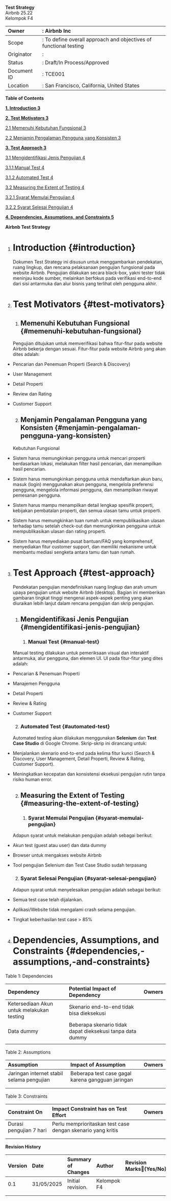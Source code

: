 

**Test Strategy**  
Airbnb 25.22  
Kelompok F4

| Owner | : Airbnb Inc |
| :---- | :---- |
| Scope | : To define overall approach and objectives of functional testing |
| Originator | :  |
| Status | : Draft/In Process/Approved |
| Document ID | : TCE001 |
| Location | : San Francisco, California, United States |

**Table of Contents**

**[1\. Introduction	3](#introduction)**

[**2\. Test Motivators	3**](#test-motivators)

[2.1 Memenuhi Kebutuhan Fungsional	3](#memenuhi-kebutuhan-fungsional)

[2.2 Menjamin Pengalaman Pengguna yang Konsisten	3](#menjamin-pengalaman-pengguna-yang-konsisten)

[**3\. Test Approach	3**](#test-approach)

[3.1 Mengidentifikasi Jenis Pengujian	4](#mengidentifikasi-jenis-pengujian)

[3.1.1 Manual Test	4](#manual-test)

[3.1.2 Automated Test	4](#automated-test)

[3.2 Measuring the Extent of Testing	4](#measuring-the-extent-of-testing)

[3.2.1 Syarat Memulai Pengujian	4](#syarat-memulai-pengujian)

[3.2.2 Syarat Selesai Pengujian	4](#syarat-selesai-pengujian)

[**4\. Dependencies, Assumptions, and Constraints	5**](#dependencies,-assumptions,-and-constraints)

**Airbnb Test Strategy**

1. # **Introduction** {#introduction}

   Dokumen Test Strategy ini disusun untuk menggambarkan pendekatan, ruang lingkup, dan rencana pelaksanaan pengujian fungsional pada website Airbnb. Pengujian dilakukan secara black-box, yakni tester tidak meninjau kode sumber, melainkan berfokus pada verifikasi end-to-end dari sisi antarmuka dan alur bisnis yang terlihat oleh pengguna akhir.

2. # **Test Motivators** {#test-motivators}

   1. ## **Memenuhi Kebutuhan Fungsional** {#memenuhi-kebutuhan-fungsional}

   Pengujian ditujukan untuk memverifikasi bahwa fitur-fitur pada website Airbnb bekerja dengan sesuai. Fitur-fitur pada website Airbnb yang akan dites adalah:

* Pencarian dan Penemuan Properti (Search & Discovery)  
* User Management  
* Detail Properti  
* Review dan Rating  
* Customer Support

  2. ## **Menjamin Pengalaman Pengguna yang Konsisten** {#menjamin-pengalaman-pengguna-yang-konsisten}

  Kebutuhan Fungsional

* Sistem harus memungkinkan pengguna untuk mencari properti berdasarkan lokasi, melakukan filter hasil pencarian, dan menampilkan hasil pencarian.  
* Sistem harus memungkinkan pengguna untuk mendaftarkan akun baru, masuk (login) menggunakan akun pengguna, mengelola preferensi pengguna, mengelola informasi pengguna, dan menampilkan riwayat pemesanan pengguna.  
* Sistem harus mampu menampilkan detail lengkap spesifik properti, kebijakan pembatalan properti, dan semua ulasan tamu untuk properti.  
* Sistem harus memungkinkan tuan rumah untuk mempublikasikan ulasan terhadap tamu setelah check-out dan memungkinkan pengguna untuk mempublikasikan ulasan dan rating properti.  
* Sistem harus menyediakan pusat bantuan/FAQ yang komprehensif, menyediakan fitur customer support, dan memiliki mekanisme untuk membantu mediasi sengketa antara tamu dan tuan rumah.

3. # **Test Approach** {#test-approach}

   

   Pendekatan pengujian mendefinisikan ruang lingkup dan arah umum upaya pengujian untuk website Airbnb (desktop). Bagian ini memberikan gambaran tingkat tinggi mengenai aspek-aspek penting yang akan diuraikan lebih lanjut dalam rencana pengujian dan skrip pengujian.

   

   1. ## **Mengidentifikasi Jenis Pengujian** {#mengidentifikasi-jenis-pengujian}

      1. ### **Manual Test** {#manual-test}

   Manual testing dilakukan untuk pemeriksaan visual dan interaktif antarmuka, alur pengguna, dan elemen UI. UI pada fitur-fitur yang dites adalah:

* Pencarian & Penemuan Properti  
* Manajemen Pengguna  
* Detail Properti  
* Review & Rating  
* Customer Support

  2. ### **Automated Test** {#automated-test}

  Automated testing akan dilakukan menggunakan **Selenium** dan **Test Case Studio** di Google Chrome. Skrip-skrip ini dirancang untuk:

* Menjalankan skenario end-to-end pada kelima fitur kunci (Search & Discovery, User Management, Detail Properti, Review & Rating, Customer Support).  
* Meningkatkan kecepatan dan konsistensi eksekusi pengujian rutin tanpa risiko human error.

  2. ## **Measuring the Extent of Testing** {#measuring-the-extent-of-testing}

     1. ### **Syarat Memulai Pengujian** {#syarat-memulai-pengujian}

  Adapun syarat untuk melakukan pengujian adalah sebagai berikut:

* Akun test (guest atau user) dan data dummy  
* Browser untuk mengakses website Airbnb  
* Tool pengujian Selenium dan Test Case Studio sudah terpasang

  2. ### **Syarat Selesai Pengujian** {#syarat-selesai-pengujian}

  Adapun syarat untuk menyelesaikan pengujian adalah sebagai berikut:

* Semua test case telah dijalankan.  
* Aplikasi/Website tidak mengalami crash selama pengujian.  
* Tingkat keberhasilan test case \> 85%

4. # **Dependencies, Assumptions, and Constraints** {#dependencies,-assumptions,-and-constraints}

Table 1: Dependencies

| Dependency  | Potential Impact of Dependency | Owners |
| :---- | :---- | :---- |
| Ketersediaan Akun untuk melakukan testing | Skenario end-to-end tidak bisa dieksekusi |  |
| Data dummy | Beberapa skenario tidak dapat dieksekusi tanpa data dummy |  |
|  |  |  |

Table 2: Assumptions

| Assumption  | Impact of Assumption  | Owners |
| :---- | :---- | :---- |
| Jaringan internet stabil selama pengujian | Beberapa test case gagal karena gangguan jaringan |  |
|  |  |  |
|  |  |  |

Table 3: Constraints

| Constraint On | Impact Constraint has on Test Effort | Owners |
| :---- | :---- | :---- |
| Durasi pengujian 7 hari | Perlu memprioritaskan test case dengan skenario yang kritis |  |
|  |  |  |
|  |  |  |

**Revision History**

| Version | Date | Summary of Changes | Author | Revision Marks(Yes/No) |
| :---- | :---- | :---- | :---- | :---- |
| 0.1 | 31/05/2025 | Initial revision. | Kelompok F4 |  |
|  |  |  |  |  |
|  |  |  |  |  |

